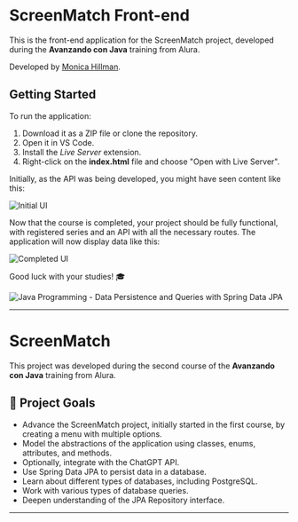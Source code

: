 # ScreenMatch Front-end

This is the front-end application for the ScreenMatch project, developed during the **Avanzando con Java** training from Alura.

Developed by [Monica Hillman](https://www.linkedin.com/in/monicamhillman/).

## Getting Started

To run the application:

1. Download it as a ZIP file or clone the repository.
2. Open it in VS Code.
3. Install the *Live Server* extension.
4. Right-click on the **index.html** file and choose "Open with Live Server".

Initially, as the API was being developed, you might have seen content like this:

![Initial UI](https://github.com/jacqueline-oliveira/3356-java-web-front/assets/66698429/b059bf8b-df40-4a51-8a27-9d1058305955)

Now that the course is completed, your project should be fully functional, with registered series and an API with all the necessary routes. The application will now display data like this:

![Completed UI](https://github.com/jacqueline-oliveira/3356-java-web-front/assets/66698429/00670340-c0fd-4035-b01a-af25aeff28a0)

Good luck with your studies! 🎓

![Java Programming - Data Persistence and Queries with Spring Data JPA](https://github.com/genesysR-dev/2066-java-persitencia-de-datos-y-consultas-con-Spring-JPA/assets/91544872/e0e3a9f8-afc7-4e7b-be83-469351ef2d70)

---

# ScreenMatch

This project was developed during the second course of the **Avanzando con Java** training from Alura.

## 🔨 Project Goals

* Advance the ScreenMatch project, initially started in the first course, by creating a menu with multiple options.
* Model the abstractions of the application using classes, enums, attributes, and methods.
* Optionally, integrate with the ChatGPT API.
* Use Spring Data JPA to persist data in a database.
* Learn about different types of databases, including PostgreSQL.
* Work with various types of database queries.
* Deepen understanding of the JPA Repository interface.

---
